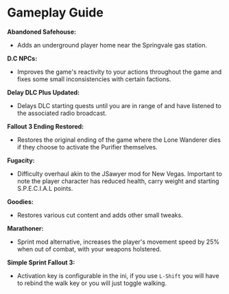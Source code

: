 # Gameplay Guide

**Abandoned Safehouse:**

- Adds an underground player home near the Springvale gas station.

**D.C NPCs:**

 - Improves the game's reactivity to your actions throughout the game and fixes some small inconsistencies with certain factions.

**Delay DLC Plus Updated:**

- Delays DLC starting quests until you are in range of and have listened to the associated radio broadcast.

**Fallout 3 Ending Restored:**

- Restores the original ending of the game where the Lone Wanderer dies if they choose to activate the Purifier themselves.

**Fugacity:**

- Difficulty overhaul akin to the JSawyer mod for New Vegas. Important to note the player character has reduced health, carry weight and starting S.P.E.C.I.A.L points.

**Goodies:**

- Restores various cut content and adds other small tweaks.

 **Marathoner:**

 - Sprint mod alternative, increases the player's movement speed by 25% when out of combat, with your weapons holstered.

**Simple Sprint Fallout 3:**

- Activation key is configurable in the ini, if you use `L-Shift` you will have to rebind the walk key or you will just toggle walking.
